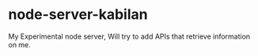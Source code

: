 # node-server-kabilan
My Experimental node server, Will try to add APIs that retrieve information on me.
